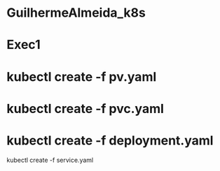 # GuilhermeAlmeida_k8s
# Exec1

kubectl create -f pv.yaml
============================
kubectl create -f pvc.yaml
============================
kubectl create -f deployment.yaml
============================
kubectl create -f service.yaml
